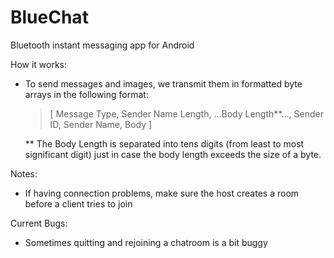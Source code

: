 BlueChat
=========

Bluetooth instant messaging app for Android

How it works:
  - To send messages and images, we transmit them in formatted byte arrays in the following format:
      <blockquote>
      [ Message Type, Sender Name Length, ...Body Length**..., Sender ID, Sender Name, Body ]
      </blockquote>
      
    ** The Body Length is separated into tens digits (from least to most significant digit) just in case the body length exceeds the size of a byte.

Notes:
  - If having connection problems, make sure the host creates a room before a client tries to join
  
Current Bugs:
  - Sometimes quitting and rejoining a chatroom is a bit buggy
